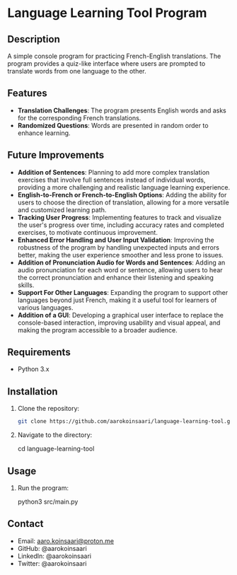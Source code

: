 # Language Learning Tool Program

## Description

A simple console program for practicing French-English translations. The program provides a quiz-like interface where users are prompted to translate words from one language to the other.

## Features

- **Translation Challenges**: The program presents English words and asks for the corresponding French translations.
- **Randomized Questions**: Words are presented in random order to enhance learning.

## Future Improvements

- **Addition of Sentences**: Planning to add more complex translation exercises that involve full sentences instead of individual words, providing a more challenging and realistic language learning experience.
- **English-to-French or French-to-English Options**: Adding the ability for users to choose the direction of translation, allowing for a more versatile and customized learning path.
- **Tracking User Progress**: Implementing features to track and visualize the user's progress over time, including accuracy rates and completed exercises, to motivate continuous improvement.
- **Enhanced Error Handling and User Input Validation**: Improving the robustness of the program by handling unexpected inputs and errors better, making the user experience smoother and less prone to issues.
- **Addition of Pronunciation Audio for Words and Sentences**: Adding an audio pronunciation for each word or sentence, allowing users to hear the correct pronunciation and enhance their listening and speaking skills.
- **Support For Other Languages**: Expanding the program to support other languages beyond just French, making it a useful tool for learners of various languages.
- **Addition of a GUI**: Developing a graphical user interface to replace the console-based interaction, improving usability and visual appeal, and making the program accessible to a broader audience.

## Requirements

- Python 3.x

## Installation

1. Clone the repository:

   ```bash
   git clone https://github.com/aarokoinsaari/language-learning-tool.git

2. Navigate to the directory:

    cd language-learning-tool

## Usage

1. Run the program:

    python3 src/main.py

## Contact

- Email: aaro.koinsaari@proton.me
- GitHub: @aarokoinsaari
- LinkedIn: @aarokoinsaari
- Twitter: @aarokoinsaari
